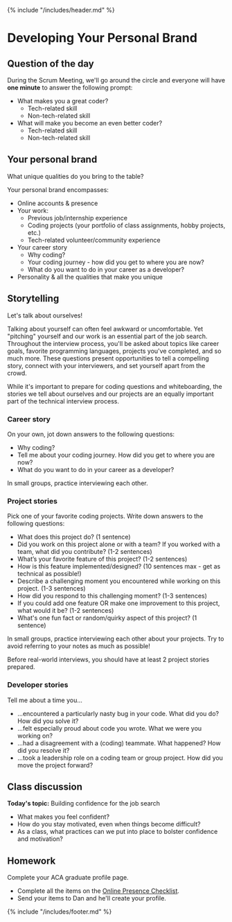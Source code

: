 {% include "/includes/header.md" %}

# Developing Your Personal Brand

## Question of the day

During the Scrum Meeting, we'll go around the circle and everyone will have **one minute** to answer the following prompt:

* What makes you a great coder?
  * Tech-related skill
  * Non-tech-related skill
* What will make you become an even better coder?
  * Tech-related skill
  * Non-tech-related skill

## Your personal brand

What unique qualities do you bring to the table?

Your personal brand encompasses:
* Online accounts & presence
* Your work:
  * Previous job/internship experience
  * Coding projects (your portfolio of class assignments, hobby projects, etc.)
  * Tech-related volunteer/community experience
* Your career story
  * Why coding?
  * Your coding journey - how did you get to where you are now?
  * What do you want to do in your career as a developer?
* Personality & all the qualities that make you unique

## Storytelling

Let's talk about ourselves!

Talking about yourself can often feel awkward or uncomfortable. Yet "pitching" yourself and our work is an essential part of the job search. Throughout the interview process, you'll be asked about topics like career goals, favorite programming languages, projects you've completed, and so much more. These questions present opportunities to tell a compelling story, connect with your interviewers, and set yourself apart from the crowd.

While it's important to prepare for coding questions and whiteboarding, the stories we tell about ourselves and our projects are an equally important part of the technical interview process.

### Career story

On your own, jot down answers to the following questions:
* Why coding?
* Tell me about your coding journey. How did you get to where you are now?
* What do you want to do in your career as a developer?

In small groups, practice interviewing each other.

### Project stories

Pick one of your favorite coding projects. Write down answers to the following questions:
* What does this project do? (1 sentence)
* Did you work on this project alone or with a team? If you worked with a team, what did you contribute? (1-2 sentences)
* What’s your favorite feature of this project? (1-2 sentences)
* How is this feature implemented/designed? (10 sentences max - get as technical as possible!)
* Describe a challenging moment you encountered while working on this project. (1-3 sentences)
* How did you respond to this challenging moment? (1-3 sentences)
* If you could add one feature OR make one improvement to this project, what would it be? (1-2 sentences)
* What's one fun fact or random/quirky aspect of this project? (1 sentence)
  
In small groups, practice interviewing each other about your projects. Try to avoid referring to your notes as much as possible!

Before real-world interviews, you should have at least 2 project stories prepared.

### Developer stories

Tell me about a time you...
* ...encountered a particularly nasty bug in your code. What did you do? How did you solve it?
* ...felt especially proud about code you wrote. What we were you working on?
* ...had a disagreement with a (coding) teammate. What happened? How did you resolve it?
* ...took a leadership role on a coding team or group project. How did you move the project forward?

## Class discussion

**Today's topic:** Building confidence for the job search

* What makes you feel confident?
* How do you stay motivated, even when things become difficult?
* As a class, what practices can we put into place to bolster confidence and motivation?

## Homework

Complete your ACA graduate profile page.
* Complete all the items on the [Online Presence Checklist](https://alumni.austincodingacademy.com/_book/2019-summer/1-online-presence.html#online-presence-checklist).
* Send your items to Dan and he'll create your profile.

{% include "/includes/footer.md" %}
